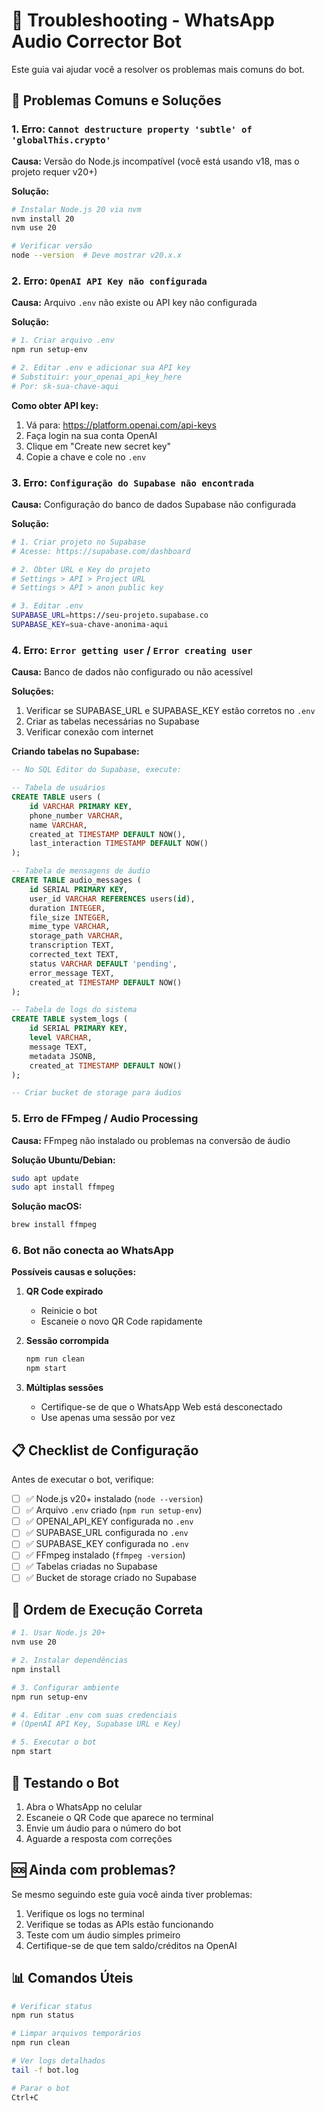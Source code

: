 # 🔧 Troubleshooting - WhatsApp Audio Corrector Bot

Este guia vai ajudar você a resolver os problemas mais comuns do bot.

## 🚨 Problemas Comuns e Soluções

### 1. Erro: `Cannot destructure property 'subtle' of 'globalThis.crypto'`

**Causa:** Versão do Node.js incompatível (você está usando v18, mas o projeto requer v20+)

**Solução:**
```bash
# Instalar Node.js 20 via nvm
nvm install 20
nvm use 20

# Verificar versão
node --version  # Deve mostrar v20.x.x
```

### 2. Erro: `OpenAI API Key não configurada`

**Causa:** Arquivo `.env` não existe ou API key não configurada

**Solução:**
```bash
# 1. Criar arquivo .env
npm run setup-env

# 2. Editar .env e adicionar sua API key
# Substituir: your_openai_api_key_here
# Por: sk-sua-chave-aqui
```

**Como obter API key:**
1. Vá para: https://platform.openai.com/api-keys
2. Faça login na sua conta OpenAI
3. Clique em "Create new secret key"
4. Copie a chave e cole no `.env`

### 3. Erro: `Configuração do Supabase não encontrada`

**Causa:** Configuração do banco de dados Supabase não configurada

**Solução:**
```bash
# 1. Criar projeto no Supabase
# Acesse: https://supabase.com/dashboard

# 2. Obter URL e Key do projeto
# Settings > API > Project URL
# Settings > API > anon public key

# 3. Editar .env
SUPABASE_URL=https://seu-projeto.supabase.co
SUPABASE_KEY=sua-chave-anonima-aqui
```

### 4. Erro: `Error getting user` / `Error creating user`

**Causa:** Banco de dados não configurado ou não acessível

**Soluções:**
1. Verificar se SUPABASE_URL e SUPABASE_KEY estão corretos no `.env`
2. Criar as tabelas necessárias no Supabase
3. Verificar conexão com internet

**Criando tabelas no Supabase:**
```sql
-- No SQL Editor do Supabase, execute:

-- Tabela de usuários
CREATE TABLE users (
    id VARCHAR PRIMARY KEY,
    phone_number VARCHAR,
    name VARCHAR,
    created_at TIMESTAMP DEFAULT NOW(),
    last_interaction TIMESTAMP DEFAULT NOW()
);

-- Tabela de mensagens de áudio
CREATE TABLE audio_messages (
    id SERIAL PRIMARY KEY,
    user_id VARCHAR REFERENCES users(id),
    duration INTEGER,
    file_size INTEGER,
    mime_type VARCHAR,
    storage_path VARCHAR,
    transcription TEXT,
    corrected_text TEXT,
    status VARCHAR DEFAULT 'pending',
    error_message TEXT,
    created_at TIMESTAMP DEFAULT NOW()
);

-- Tabela de logs do sistema
CREATE TABLE system_logs (
    id SERIAL PRIMARY KEY,
    level VARCHAR,
    message TEXT,
    metadata JSONB,
    created_at TIMESTAMP DEFAULT NOW()
);

-- Criar bucket de storage para áudios
```

### 5. Erro de FFmpeg / Audio Processing

**Causa:** FFmpeg não instalado ou problemas na conversão de áudio

**Solução Ubuntu/Debian:**
```bash
sudo apt update
sudo apt install ffmpeg
```

**Solução macOS:**
```bash
brew install ffmpeg
```

### 6. Bot não conecta ao WhatsApp

**Possíveis causas e soluções:**

1. **QR Code expirado**
   - Reinicie o bot
   - Escaneie o novo QR Code rapidamente

2. **Sessão corrompida**
   ```bash
   npm run clean
   npm start
   ```

3. **Múltiplas sessões**
   - Certifique-se de que o WhatsApp Web está desconectado
   - Use apenas uma sessão por vez

## 📋 Checklist de Configuração

Antes de executar o bot, verifique:

- [ ] ✅ Node.js v20+ instalado (`node --version`)
- [ ] ✅ Arquivo `.env` criado (`npm run setup-env`)
- [ ] ✅ OPENAI_API_KEY configurada no `.env`
- [ ] ✅ SUPABASE_URL configurada no `.env`
- [ ] ✅ SUPABASE_KEY configurada no `.env`
- [ ] ✅ FFmpeg instalado (`ffmpeg -version`)
- [ ] ✅ Tabelas criadas no Supabase
- [ ] ✅ Bucket de storage criado no Supabase

## 🚀 Ordem de Execução Correta

```bash
# 1. Usar Node.js 20+
nvm use 20

# 2. Instalar dependências
npm install

# 3. Configurar ambiente
npm run setup-env

# 4. Editar .env com suas credenciais
# (OpenAI API Key, Supabase URL e Key)

# 5. Executar o bot
npm start
```

## 📱 Testando o Bot

1. Abra o WhatsApp no celular
2. Escaneie o QR Code que aparece no terminal
3. Envie um áudio para o número do bot
4. Aguarde a resposta com correções

## 🆘 Ainda com problemas?

Se mesmo seguindo este guia você ainda tiver problemas:

1. Verifique os logs no terminal
2. Verifique se todas as APIs estão funcionando
3. Teste com um áudio simples primeiro
4. Certifique-se de que tem saldo/créditos na OpenAI

## 📊 Comandos Úteis

```bash
# Verificar status
npm run status

# Limpar arquivos temporários
npm run clean

# Ver logs detalhados
tail -f bot.log

# Parar o bot
Ctrl+C
``` 